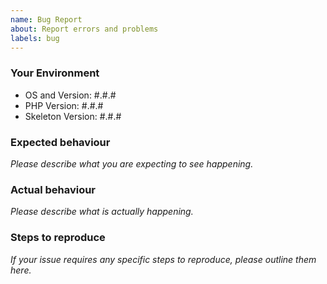 ```yaml
---
name: Bug Report
about: Report errors and problems
labels: bug
---
```


### Your Environment

- OS and Version: #.#.#
- PHP Version: #.#.#
- Skeleton Version: #.#.#

### Expected behaviour

*Please describe what you are expecting to see happening.*

### Actual behaviour

*Please describe what is actually happening.*

### Steps to reproduce

*If your issue requires any specific steps to reproduce, please outline them here.*
